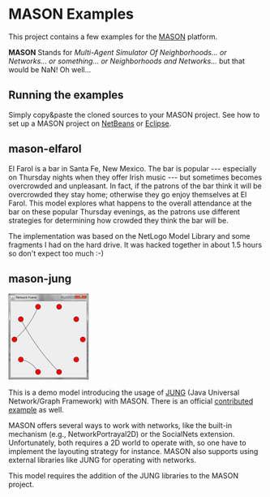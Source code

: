 MASON Examples
==============

This project contains a few examples for the [MASON][mason] platform.

**MASON** Stands for *Multi-Agent Simulator Of Neighborhoods... or Networks... or something... or Neighborhoods and Networks...* but that would be NaN! Oh well...

Running the examples
--------------------

Simply copy&paste the cloned sources to your MASON project. See how to set up a MASON project on [NetBeans][netBeansMason] or [Eclipse][eclipseMason].

mason-elfarol
-------------

El Farol is a bar in Santa Fe, New Mexico. The bar is popular --- especially on Thursday nights when they offer Irish music --- but sometimes becomes overcrowded and unpleasant. In fact, if the patrons of the bar think it will be overcrowded they stay home; otherwise they go enjoy themselves at El Farol. This model explores what happens to the overall attendance at the bar on these popular Thursday evenings, as the patrons use different strategies for determining how crowded they think the bar will be.

The implementation was based on the NetLogo Model Library and some fragments I had on the hard drive. It was hacked together in about 1.5 hours so don't expect too much :-)

mason-jung
----------

![mason-jung screenshot](https://github.com/rlegendi/mason-examples/raw/master/mason-jung/src/main/resources/ai/aitia/contrib/mason/jung/icon.png)

This is a demo model introducing the usage of [JUNG][jung] (Java Universal Network/Graph Framework) with MASON. There is an official [contributed example][jungExtension] as well.

MASON offers several ways to work with networks, like the built-in mechanism (e.g., NetworkPortrayal2D) or the SocialNets extension. Unfortunately, both requires a 2D world to operate with, so one have to implement the layouting strategy for instance. MASON also supports using external libraries like JUNG for operating with networks.

This model requires the addition of the JUNG libraries to the MASON project.

  [mason]: http://cs.gmu.edu/~eclab/projects/mason/
  [netBeansMason]: http://cs.gmu.edu/~eclab/projects/mason/extensions/netbeans/
  [eclipseMason]: http://cs.gmu.edu/~eclab/projects/mason/extensions/eclipse/
  [jungExtension]: http://cs.gmu.edu/~eclab/projects/mason/extensions/jung/
  [jung]: http://jung.sourceforge.net/

